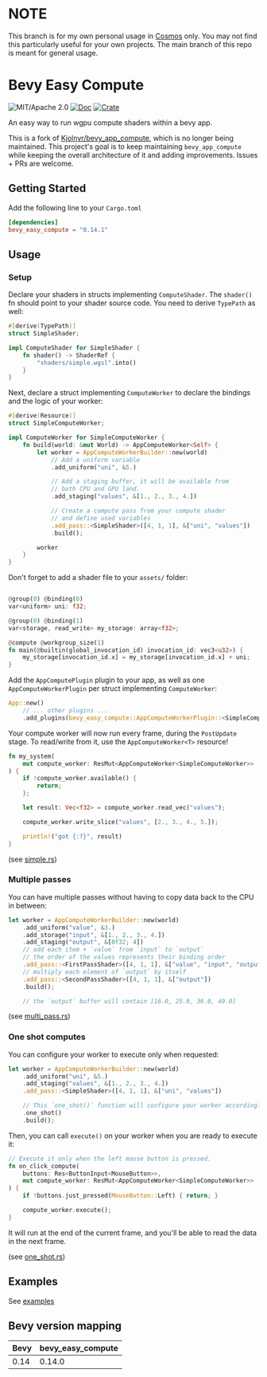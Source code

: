 # NOTE

This branch is for my own personal usage in [Cosmos](https://github.com/AnthonyTornetta/Cosmos) only. You
may not find this particularly useful for your own projects. The main branch of this repo is meant for
general usage.

# Bevy Easy Compute

![MIT/Apache 2.0](https://img.shields.io/badge/license-MIT%2FApache-blue.svg)
[![Doc](https://docs.rs/bevy_easy_compute/badge.svg)](https://docs.rs/bevy_easy_compute)
[![Crate](https://img.shields.io/crates/v/bevy_easy_compute.svg)](https://crates.io/crates/bevy_easy_compute)

An easy way to run wgpu compute shaders within a bevy app.

This is a fork of [Kjolnyr/bevy_app_compute](https://github.com/Kjolnyr/bevy_app_compute), which is no longer being maintained. This project's goal is to keep maintaining `bevy_app_compute` while keeping the overall architecture of it and adding improvements. Issues + PRs are welcome.

## Getting Started

Add the following line to your `Cargo.toml`

```toml
[dependencies]
bevy_easy_compute = "0.14.1"
```

## Usage

### Setup

Declare your shaders in structs implementing `ComputeShader`. The `shader()` fn should point to your shader source code.
You need to derive `TypePath` as well:

```rust
#[derive(TypePath)]
struct SimpleShader;

impl ComputeShader for SimpleShader {
    fn shader() -> ShaderRef {
        "shaders/simple.wgsl".into()
    }
}
```

Next, declare a struct implementing `ComputeWorker` to declare the bindings and the logic of your worker:

```rust
#[derive(Resource)]
struct SimpleComputeWorker;

impl ComputeWorker for SimpleComputeWorker {
    fn build(world: &mut World) -> AppComputeWorker<Self> {
        let worker = AppComputeWorkerBuilder::new(world)
            // Add a uniform variable
            .add_uniform("uni", &5.)

            // Add a staging buffer, it will be available from
            // both CPU and GPU land.
            .add_staging("values", &[1., 2., 3., 4.])

            // Create a compute pass from your compute shader
            // and define used variables
            .add_pass::<SimpleShader>([4, 1, 1], &["uni", "values"])
            .build();

        worker
    }
}

```

Don't forget to add a shader file to your `assets/` folder:

```rust

@group(0) @binding(0)
var<uniform> uni: f32;

@group(0) @binding(1)
var<storage, read_write> my_storage: array<f32>;

@compute @workgroup_size(1)
fn main(@builtin(global_invocation_id) invocation_id: vec3<u32>) {
    my_storage[invocation_id.x] = my_storage[invocation_id.x] + uni;
}
```

Add the `AppComputePlugin` plugin to your app, as well as one `AppComputeWorkerPlugin` per struct implementing `ComputeWorker`:

```rust
App::new()
    // ... other plugins ...
    .add_plugins(bevy_easy_compute::AppComputeWorkerPlugin::<SimpleComputeWorker>::default());
```

Your compute worker will now run every frame, during the `PostUpdate` stage. To read/write from it, use the `AppComputeWorker<T>` resource!

```rust
fn my_system(
    mut compute_worker: ResMut<AppComputeWorker<SimpleComputeWorker>>
) {
    if !compute_worker.available() {
        return;
    };

    let result: Vec<f32> = compute_worker.read_vec("values");

    compute_worker.write_slice("values", [2., 3., 4., 5.]);

    println!("got {:?}", result)
}
```

(see [simple.rs](https://github.com/AnthonyTornetta/bevy_easy_compute/tree/main/examples/simple.rs))

### Multiple passes

You can have multiple passes without having to copy data back to the CPU in between:

```rust
let worker = AppComputeWorkerBuilder::new(world)
    .add_uniform("value", &3.)
    .add_storage("input", &[1., 2., 3., 4.])
    .add_staging("output", &[0f32; 4])
    // add each item + `value` from `input` to `output`
    // the order of the values represents their binding order
    .add_pass::<FirstPassShader>([4, 1, 1], &["value", "input", "output"])
    // multiply each element of `output` by itself
    .add_pass::<SecondPassShader>([4, 1, 1], &["output"])
    .build();

    // the `output` buffer will contain [16.0, 25.0, 36.0, 49.0]
```

(see [multi_pass.rs](https://github.com/AnthonyTornetta/bevy_easy_compute/tree/main/examples/multi_pass.rs))

### One shot computes

You can configure your worker to execute only when requested:

```rust
let worker = AppComputeWorkerBuilder::new(world)
    .add_uniform("uni", &5.)
    .add_staging("values", &[1., 2., 3., 4.])
    .add_pass::<SimpleShader>([4, 1, 1], &["uni", "values"])

    // This `one_shot()` function will configure your worker accordingly
    .one_shot()
    .build();

```

Then, you can call `execute()` on your worker when you are ready to execute it:

```rust
// Execute it only when the left mouse button is pressed.
fn on_click_compute(
    buttons: Res<ButtonInput<MouseButton>>,
    mut compute_worker: ResMut<AppComputeWorker<SimpleComputeWorker>>
) {
    if !buttons.just_pressed(MouseButton::Left) { return; }

    compute_worker.execute();
}
```

It will run at the end of the current frame, and you'll be able to read the data in the next frame.

(see [one_shot.rs](https://github.com/AnthonyTornetta/bevy_easy_compute/tree/main/examples/one_shot.rs))


## Examples

See [examples](https://github.com/AnthonyTornetta/bevy_easy_compute/tree/main/examples)


## Bevy version mapping

| Bevy | bevy_easy_compute |
| ---- | ----------------- |
| 0.14 | 0.14.0            |
